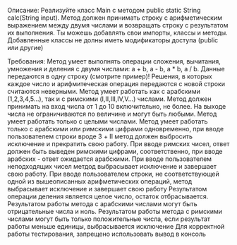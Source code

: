Описание:
Реализуйте класс Main с методом public static String calc(String input). Метод должен принимать строку с арифметическим выражением между двумя числами и возвращать строку с результатом их выполнения. Ты можешь добавлять свои импорты, классы и методы. Добавленные классы не долны иметь модификаторы доступа (public или другие) 

Требования:
Метод умеет выполнять операции сложения, вычитания, умножения и деления с двумя числами: a + b, a - b, a * b, a / b. Данные передаются в одну строку (смотрите пример)! Решения, в которых каждое число и арифмитеческая операция передаются с новой строки считаются неверными.
Метод умеет работать как с арабскими (1,2,3,4,5…), так и с римскими (I,II,III,IV,V…) числами.
Метод должен принимать на вход числа от 1 до 10 включительно, не более. На выходе числа не ограничиваются по величине и могут быть любыми.
Метод умеет работать только с целыми числами.
Метод умеет работать только с арабскими или римскими цифрами одновременно, при вводе пользователем строки вроде 3 + II метод должен выбросить исключение и прекратить свою работу.
При вводе римских чисел, ответ должен быть выведен римскими цифрами, соответственно, при вводе арабских - ответ ожидается арабскими.
При вводе пользователем неподходящих чисел метдод выбрасывает исключение и завершает свою работу.
При вводе пользователем строки, не соответствующей одной из вышеописанных арифметических операций, метод выбрасывает исключение и завершает свою работу
Результатом операции деления является целое число, остаток отбрасывается. 
Результатом работы метода с арабскими числами могут быть отрицательные числа и ноль. Результатом работы метода с римскими числами могут быть только положительные числа, если результат работы меньше единицы, выбрасывается исключение
Для корректной работы тестирования, запрещено использовать вывод в консоль
